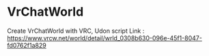 # VrChatWorld
Create VrChatWorld with VRC, Udon script
Link : https://www.vrcw.net/world/detail/wrld_0308b630-096e-45f1-8047-fd0762f1a829
